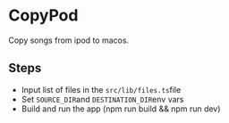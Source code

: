 # CopyPod

Copy songs from ipod to macos.

## Steps
- Input list of files in the `src/lib/files.ts`file
- Set `SOURCE_DIR`and `DESTINATION_DIR`env vars
- Build and run the app (npm run build && npm run dev)
